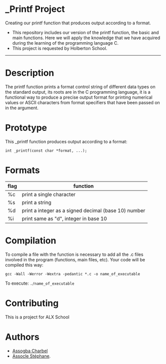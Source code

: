 # _Printf Project
Creating our printf function that produces output according to a format.


- This repository includes our version of the printf function, the basic and main functions. Here we will apply the knowledge that we have acquired during the learning of the programming language C.
- This project is requested by Holberton School.
---------------
**Description**
================
The printf function prints a format control string of different data types on the standard output, its roots are in the C programming language, it is a functional way to produce a precise output format for printing numerical values or ASCII characters from format specifiers that have been passed on in the argument.

**Prototype**
=================
This _printf function produces output according to a format:

    int _printf(const char *format, ...);

**Formats**
=================
|flag|function|
|--|--|
|%c|print a single character|
|%s|print a string|
|%d|print a integer as a signed decimal (base 10) number|
|%i|print same as "d", integer in base 10|

**Compilation**
====================
To compile a file with the function is necessary to add all the .c files involved in the program (functions, main files, etc). Your code will be compiled this way:

    gcc -Wall -Werror -Wextra -pedantic *.c -o name_of_executable

To execute: `./name_of_executable`


**Contributing**
====================
This is a project for  ALX School


**Authors**
=========
- [Assogba Charbel](https://github.com/charbossly)
- [Assocle  Stéphane](https://github.com/stephaneass).